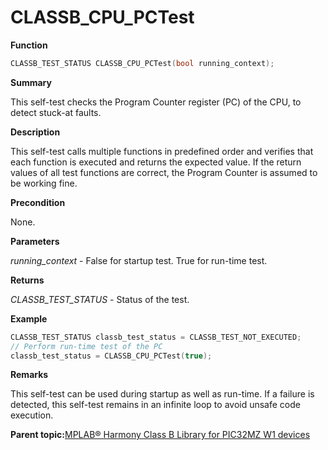 # CLASSB\_CPU\_PCTest

**Function**

```c
CLASSB_TEST_STATUS CLASSB_CPU_PCTest(bool running_context);
```

**Summary**

This self-test checks the Program Counter register \(PC\) of the CPU, to detect stuck-at faults.

**Description**

This self-test calls multiple functions in predefined order and verifies that each function is executed and returns the expected value. If the return values of all test functions are correct, the Program Counter is assumed to be working fine.

**Precondition**

None.

**Parameters**

*running\_context* - False for startup test. True for run-time test.

**Returns**

*CLASSB\_TEST\_STATUS* - Status of the test.

**Example**

```c
CLASSB_TEST_STATUS classb_test_status = CLASSB_TEST_NOT_EXECUTED;
// Perform run-time test of the PC
classb_test_status = CLASSB_CPU_PCTest(true);
```

**Remarks**

This self-test can be used during startup as well as run-time. If a failure is detected, this self-test remains in an infinite loop to avoid unsafe code execution.

**Parent topic:**[MPLAB® Harmony Class B Library for PIC32MZ W1 devices](GUID-B046F97C-6BDC-45FC-BC1F-8C54B8F6F09A.md)


